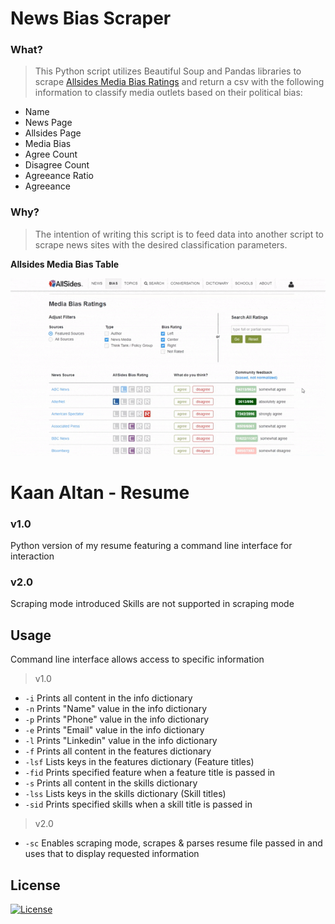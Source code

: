# News Bias Scraper

### What?

> This Python script utilizes Beautiful Soup and Pandas libraries to scrape [Allsides Media Bias Ratings] and return a csv with the following information to classify media outlets based on their political bias:

- Name
- News Page
- Allsides Page
- Media Bias
- Agree Count
- Disagree Count
- Agreeance Ratio
- Agreeance

### Why?

> The intention of writing this script is to feed data into another script to scrape news sites with the desired classification parameters.

**Allsides Media Bias Table**

![alt text][allsides-table-gif]

[allsides-table-gif]: ./README/Images/allsides_gif.gif
[Allsides Media Bias Ratings]: https://www.allsides.com/media-bias/media-bias-ratings

# Kaan Altan - Resume

### v1.0
Python version of my resume featuring a command line interface for interaction

### v2.0
Scraping mode introduced
Skills are not supported in scraping mode

## Usage

Command line interface allows access to specific information
> v1.0
- `-i`      Prints all content in the info dictionary
- `-n`      Prints "Name" value in the info dictionary
- `-p`      Prints "Phone" value in the info dictionary
- `-e`      Prints "Email" value in the info dictionary
- `-l`      Prints "Linkedin" value in the info dictionary
- `-f`      Prints all content in the features dictionary
- `-lsf`    Lists keys in the features dictionary (Feature titles)
- `-fid`    Prints specified feature when a feature title is passed in
- `-s`      Prints all content in the skills dictionary
- `-lss`    Lists keys in the skills dictionary (Skill titles)
- `-sid`    Prints specified skills when a skill title is passed in
> v2.0
- `-sc`     Enables scraping mode, scrapes & parses resume file passed in and uses that to display requested information

## License

[![License](http://img.shields.io/:license-mit-blue.svg?style=flat-square)](http://badges.mit-license.org)